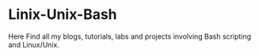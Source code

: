 # Linix-Unix-Bash

Here Find all my blogs, tutorials, labs and projects involving Bash scripting and Linux/Unix. 
